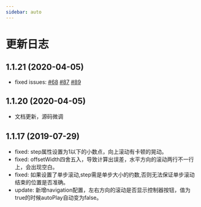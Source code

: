 ```yaml
---
sidebar: auto
---
```

# 更新日志

## 1.1.21 (2020-04-05)

*  fixed issues: [#68](https://github.com/chenxuan0000/vue-seamless-scroll/issues/68) [#87](https://github.com/chenxuan0000/vue-seamless-scroll/issues/87) [#89](https://github.com/chenxuan0000/vue-seamless-scroll/issues/89)



## 1.1.20 (2020-04-05)

*  文档更新，源码微调


## 1.1.17 (2019-07-29)

*  fixed: step属性设置为1以下的小数点，向上滚动有卡顿的晃动。
*  fixed: offsetWidth四舍五入，导致计算出误差，水平方向的滚动两行不一行上，会出现空白。
*  fixed: 如果设置了单步滚动,step需是单步大小的约数,否则无法保证单步滚动结束的位置是否准确。
* update: 新增navigation配置，左右方向的滚动是否显示控制器按钮，值为true的时候autoPlay自动变为false。


